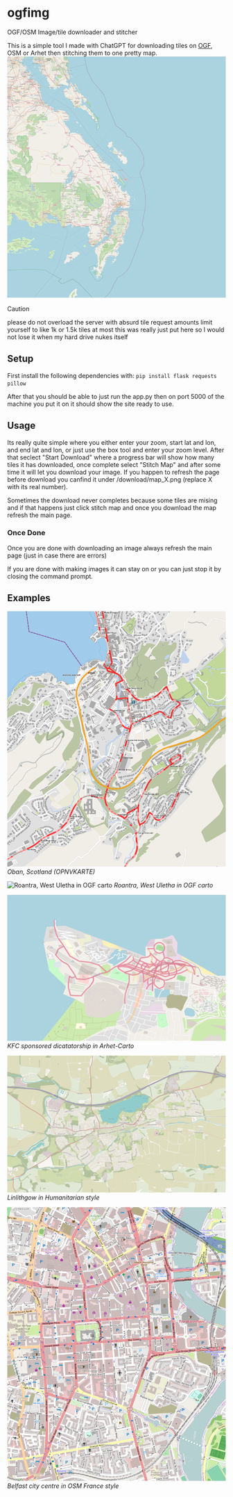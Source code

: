 # ogfimg
OGF/OSM Image/tile downloader and stitcher

This is a simple tool I made with ChatGPT for downloading tiles on [OGF](https://opengeofiction.net), OSM or Arhet then stitching them to one pretty map.
![banner](/images/ex1.png)
> [!CAUTION]
>please do not overload the server with absurd tile request amounts limit yourself to like 1k or 1.5k tiles at most this was really just put here so I would not lose it when my hard drive nukes itself
## Setup

First install the following dependencies with:
`pip install flask requests pillow`

After that you should be able to just run the app.py then on port 5000 of the machine you put it on it should show the site ready to use.

 ## Usage
Its really quite simple where you either enter your zoom, start lat and lon, and end lat and lon, or just use the box tool and enter your zoom level. After that seclect "Start Download" where a progress bar will show how many tiles it has downloaded, once complete select "Stitch Map" and after some time it will let you download your image. If you happen to refresh the page before download you canfind it under /download/map_X.png (replace X with its real number).
 
Sometimes the download never completes because some tiles are mising and if that happens just click stitch map and once you download the map refresh the main page.

### Once Done
Once you are done with downloading an image always refresh the main page (just in case there are errors)

If you are done with making images it can stay on or you can just stop it by closing the command prompt.

## Examples

![Oban, Scotland in openbusmap](/images/ex2.png)
*Oban, Scotland (OPNVKARTE)*

![Roantra, West Uletha in OGF carto](/images/ex3.png)
*Roantra, West Uletha in OGF carto*

![KFC sponsored dicatatorship in Arhet-Carto](images/ex4.png)
*KFC sponsored dicatatorship in Arhet-Carto*

![Linlithgow, Humanitarian](/images/ex5.png)
*Linlithgow in Humanitarian style*

![Belfast city centre, OSM France](/images/ex6.png)
*Belfast city centre in OSM France style*

